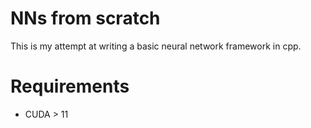 # NNs from scratch
This is my attempt at writing a basic neural network framework in cpp.

# Requirements
- CUDA > 11
